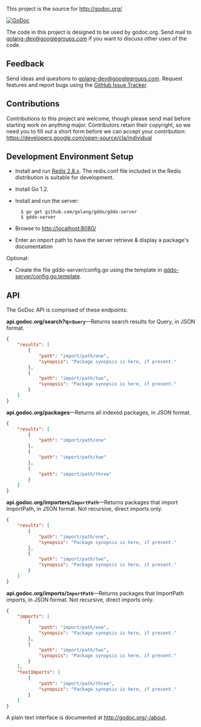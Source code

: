 This project is the source for http://godoc.org/

[![GoDoc](https://godoc.org/github.com/golang/gddo?status.svg)](http://godoc.org/github.com/golang/gddo)

The code in this project is designed to be used by godoc.org. Send mail to
golang-dev@googlegroups.com if you want to discuss other uses of the code.

Feedback
--------

Send ideas and questions to golang-dev@googlegroups.com. Request features and report bugs
using the [GitHub Issue Tracker](https://github.com/golang/gddo/issues/new). 


Contributions
-------------
Contributions to this project are welcome, though please send mail before
starting work on anything major. Contributors retain their copyright, so we
need you to fill out a short form before we can accept your contribution:
https://developers.google.com/open-source/cla/individual

Development Environment Setup
-----------------------------

- Install and run [Redis 2.8.x](http://redis.io/download). The redis.conf file included in the Redis distribution is suitable for development.
- Install Go 1.2.
- Install and run the server:

        $ go get github.com/golang/gddo/gddo-server
        $ gddo-server

- Browse to [http://localhost:8080/](http://localhost:8080/)
- Enter an import path to have the server retrieve & display a package's documentation

Optional:

- Create the file gddo-server/config.go using the template in [gddo-server/config.go.template](gddo-server/config.go.template).

API
---

The GoDoc API is comprised of these endpoints:

**api.godoc.org/search?q=`Query`**&mdash;Returns search results for Query, in JSON format.

```json
{
	"results": [
		{
			"path": "import/path/one",
			"synopsis": "Package synopsis is here, if present."
		},
		{
			"path": "import/path/two",
			"synopsis": "Package synopsis is here, if present."
		}
	]
}
```

**api.godoc.org/packages**&mdash;Returns all indexed packages, in JSON format.

```json
{
	"results": [
		{
			"path": "import/path/one"
		},
		{
			"path": "import/path/two"
		},
		{
			"path": "import/path/three"
		}
	]
}
```

**api.godoc.org/importers/`ImportPath`**&mdash;Returns packages that import ImportPath, in JSON format. Not recursive, direct imports only.

```json
{
	"results": [
		{
			"path": "import/path/one",
			"synopsis": "Package synopsis is here, if present."
		},
		{
			"path": "import/path/two",
			"synopsis": "Package synopsis is here, if present."
		}
	]
}
```

**api.godoc.org/imports/`ImportPath`**&mdash;Returns packages that ImportPath imports, in JSON format. Not recursive, direct imports only.

```json
{
	"imports": [
		{
			"path": "import/path/one",
			"synopsis": "Package synopsis is here, if present."
		},
		{
			"path": "import/path/two",
			"synopsis": "Package synopsis is here, if present."
		}
	],
	"testImports": [
		{
			"path": "import/path/three",
			"synopsis": "Package synopsis is here, if present."
		}
	]
}
```

A plain text interface is documented at <http://godoc.org/-/about>.
